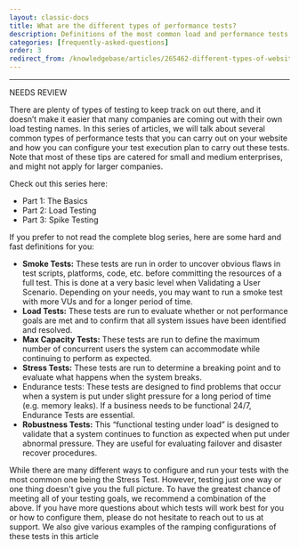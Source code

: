 ```yaml
---
layout: classic-docs
title: What are the different types of performance tests?
description: Definitions of the most common load and performance tests
categories: [frequently-asked-questions]
order: 3
redirect_from: /knowledgebase/articles/265462-different-types-of-website-performance-testing
---
```


***

NEEDS REVIEW 


There are plenty of types of testing to keep track on out there, and it doesn’t make it easier that many companies are coming out with their own load testing names. In this series of articles, we will talk about several common types of performance tests that you can carry out on your website and how you can configure your test execution plan to carry out these tests. Note that most of these tips are catered for small and medium enterprises, and might not apply for larger companies.

Check out this series here:
- Part 1: The Basics
- Part 2: Load Testing
- Part 3: Spike Testing

If you prefer to not read the complete blog series, here are some hard and fast definitions for you:
- **Smoke Tests:** These tests are run in order to uncover obvious flaws in test scripts, platforms, code, etc. before committing the resources of a full test. This is done at a very basic level when Validating a User Scenario. Depending on your needs, you may want to run a smoke test with more VUs and for a longer period of time.
- **Load Tests:** These tests are run to evaluate whether or not performance goals are met and to confirm that all system issues have been identified and resolved. 
- **Max Capacity Tests:** These tests are run to define the maximum number of concurrent users the system can accommodate while continuing to perform as expected.
- **Stress Tests:** These tests are run to determine a breaking point and to evaluate what happens when the system breaks.
- Endurance tests: These tests are designed to find problems that occur when a system is put under slight pressure for a long period of time (e.g. memory leaks). If a business needs to be functional 24/7, Endurance Tests are essential.
- **Robustness Tests:** This “functional testing under load” is designed to validate that a system continues to function as expected when put under abnormal pressure. They are useful for evaluating failover and disaster recover procedures.

While there are many different ways to configure and run your tests with the most common one being the Stress Test. However, testing just one way or one thing doesn't give you the full picture. To have the greatest chance of meeting all of your testing goals, we recommend a combination of the above. If you have more questions about which tests will work best for you or how to configure them, please do not hesitate to reach out to us at support. We also give various examples of the ramping configurations of these tests in this article

